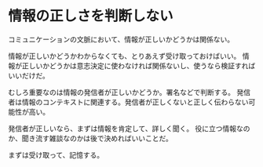 # 情報の正しさを判断しない

コミュニケーションの文脈において、情報が正しいかどうかは関係ない。

情報が正しいかどうかわからなくても、とりあえず受け取っておけばいい。
情報が正しいかどうかは意志決定に使わなければ関係ないし、使うなら検証すればいいだけだ。

むしろ重要なのは情報の発信者が正しいかどうか。署名などで判断する。
発信者は情報のコンテキストに関連する。発信者が正しくないと正しく伝わらない可能性が高い。

発信者が正しいなら、まずは情報を肯定して、詳しく聞く。
役に立つ情報なのか、聞き流す雑談なのかは後で決めればいいことだ。

まずは受け取って、記憶する。
